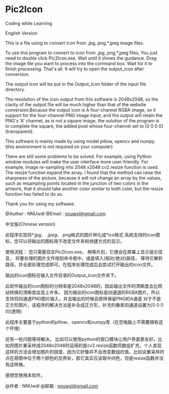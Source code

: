 # Pic2Icon

Coding while Learning

English Version

This is a file using to convert icon from *.jpg,*.png,*.jpeg image files.

To use this program to convert to icon from *.jpg,*.png,*.jpeg files, You just need to double click Pic2Icon.exe. Wait until it shows the guidance. Drag the image file you want to process into the command box. Wait for it to finish processing. That's all.
It will try to open the output_icon after conversion.

The output icon will be put in the Output_Icon folder of the input file directory.

The resolution of the icon output from this software is 2048x2048, so the clarity of the output file will be much higher than that of the website conversion.Because the output icon is A four-channel RGBA image, so it support for the four-channel PNG image input, and the output will retain the PNG's 'A' channel, as is not a square image, the solution of the program is to complete the square, the added pixel whose four-channel set to \[0 0 0 0](transparent).

This software is mainly made by using model pillow, opencv and numpy.(this environment is not required on your computer)

There are still some problems to be solved. For example, using Python window modules will make the user interface more user-friendly. For example, Image re-sampling into 2048 x2048 cv2.resize function is used. The resize function expand the array. I found that the method can raise the sharpness of the picture, because it will not change an array by the values, such as resampling points located in the junction of two colors in the artwork, that it should take another color similar to both color, but the resize function has failed to do so.

Thank you for using my software.

@Auther : NNUwdl @Email : nnuwxl@gmail.com

中文版(Chinese version)

此程序实现将*.jpg、 *.jpeg、*.png格式的图片转化成\*ico格式 系统支持的icon图标，您可以将输出的图标用于改变文件夹和快捷方式的显示。

使用流程： 您只需要双击Pic2Icon.exe， 稍等片刻，它便会在屏幕上显示提示信息， 将要处理的图片文件拖到命令框中，或是填入(相对/绝对)路径， 等待它解析路径，并全部处理完成即可。在程序处理完成后会尝试打开输出的icon文件。

输出的icon图标在输入文件目录的Output_Icon文件夹下。

此软件输出的icon图标的分辨率是2048x2048的，因此输出文件的清晰度会比网站转换的清晰度会高上许多。
因为输出的icon图标是四通道的RGBA图片，所以支持将四通道PNG图片输入，并且输出的时候会原样保留PNG的A通道
对于不是正方形图片，该程序的解决方法是补全成正方形，补充的像素四通道设置为\[0 0 0 0](透明)

此程序主要基于python的pillow、opencv和numpy库（在您电脑上不需要拥有这个环境）

还有一些问题等待解决。 比如可以使用python的窗口模块让用户界面更友好。比如将图片重采样成2048x2048时运用的是cv2.resize函数将数组扩充，个人发现这样的方法会增加图片的锐度，因为它好像并不会改变数组的值，比如说重采样的点在原图中位于两个颜色的交界处，那它其实应该取中间色，但是resize函数并没有这样做。

感想您使用本软件。

@作者 : NNUwdl @邮箱 : nnuwxl@gmail.com

